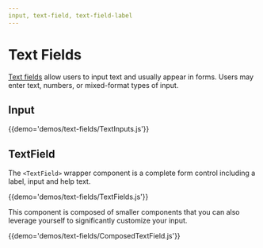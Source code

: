 ```yaml
---
input, text-field, text-field-label
---
```


# Text Fields

[Text fields](https://material.google.com/components/text-fields.html) allow users to input text and usually appear in forms.
Users may enter text, numbers, or mixed-format types of input.

## Input

{{demo='demos/text-fields/TextInputs.js'}}

## TextField

The `<TextField>` wrapper component is a complete form control including a label, input and help text.

{{demo='demos/text-fields/TextFields.js'}}

This component is composed of smaller components that you can also leverage yourself to significantly customize your input.

{{demo='demos/text-fields/ComposedTextField.js'}}
